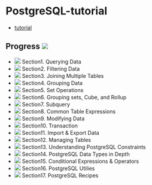 # PostgreSQL-tutorial
- [tutorial](https://www.postgresqltutorial.com/)

## Progress ![](https://progress-bar.dev/0/?scale=17&suffix=/17)
- ![](https://progress-bar.dev/0/?scale=4&suffix=/4)   Section1. Querying Data 
- ![](https://progress-bar.dev/0/?scale=7&suffix=/7)   Section2. Filtering Data 
- ![](https://progress-bar.dev/0/?scale=8&suffix=/8)   Section3. Joining Multiple Tables 
- ![](https://progress-bar.dev/0/?scale=2&suffix=/2)   Section4. Grouping Data 
- ![](https://progress-bar.dev/0/?scale=3&suffix=/3)   Section5. Set Operations 
- ![](https://progress-bar.dev/0/?scale=3&suffix=/3)   Section6. Grouping sets, Cube, and Rollup 
- ![](https://progress-bar.dev/0/?scale=4&suffix=/4)   Section7. Subquery 
- ![](https://progress-bar.dev/0/?scale=2&suffix=/2)   Section8. Common Table Expressions 
- ![](https://progress-bar.dev/0/?scale=6&suffix=/6)   Section9. Modifying Data 
- ![](https://progress-bar.dev/0/?scale=1&suffix=/1)   Section10. Transaction 
- ![](https://progress-bar.dev/0/?scale=2&suffix=/2)   Section11. Import & Export Data 
- ![](https://progress-bar.dev/0/?scale=16&suffix=/16) Section12. Managing Tables 
- ![](https://progress-bar.dev/0/?scale=5&suffix=/5)   Section13. Understanding PostgreSQL Constraints 
- ![](https://progress-bar.dev/0/?scale=13&suffix=/13) Section14. PostgreSQL Data Types in Depth 
- ![](https://progress-bar.dev/0/?scale=4&suffix=/4)   Section15. Conditional Expressions & Operators 
- ![](https://progress-bar.dev/0/?scale=1&suffix=/1)   Section16. PostgreSQL Utilies 
- ![](https://progress-bar.dev/0/?scale=5&suffix=/5)   Section17. PostgreSQL Recipes 

